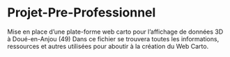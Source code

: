 # Projet-Pre-Professionnel
Mise en place d’une plate-forme web carto pour l’affichage de données 3D à Doué-en-Anjou (49)
Dans ce fichier se trouvera toutes les informations, ressources et autres utilisées pour aboutir à la création du Web Carto.
